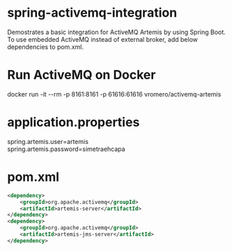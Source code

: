 # spring-activemq-integration

Demostrates a basic integration for ActiveMQ Artemis by using Spring Boot. To use embedded ActiveMQ instead of external broker, add below dependencies to pom.xml.

# Run ActiveMQ on Docker 
docker run -it --rm -p 8161:8161 -p 61616:61616 vromero/activemq-artemis

# application.properties
spring.artemis.user=artemis  
spring.artemis.password=simetraehcapa

# pom.xml
```xml
<dependency>
    <groupId>org.apache.activemq</groupId>
    <artifactId>artemis-server</artifactId>
</dependency>
<dependency>
    <groupId>org.apache.activemq</groupId>
    <artifactId>artemis-jms-server</artifactId>
</dependency>
```
